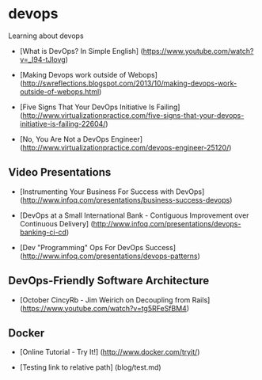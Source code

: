 devops
======

Learning about devops

* [What is DevOps? In Simple English] (https://www.youtube.com/watch?v=_I94-tJlovg)

* [Making Devops work outside of Webops] (http://swreflections.blogspot.com/2013/10/making-devops-work-outside-of-webops.html)

* [Five Signs That Your DevOps Initiative Is Failing] (http://www.virtualizationpractice.com/five-signs-that-your-devops-initiative-is-failing-22604/)

* [No, You Are Not a DevOps Engineer] (http://www.virtualizationpractice.com/devops-engineer-25120/)

Video Presentations
-------------------

* [Instrumenting Your Business For Success with DevOps] (http://www.infoq.com/presentations/business-success-devops)

* [DevOps at a Small International Bank - Contiguous Improvement over Continuous Delivery] (http://www.infoq.com/presentations/devops-banking-ci-cd)

* [Dev "Programming" Ops For DevOps Success] (http://www.infoq.com/presentations/devops-patterns)

DevOps-Friendly Software Architecture
----------------------------

* [October CincyRb - Jim Weirich on Decoupling from Rails] (https://www.youtube.com/watch?v=tg5RFeSfBM4)


Docker
------

* [Online Tutorial - Try It!] (http://www.docker.com/tryit/)

* [Testing link to relative path] (blog/test.md)
